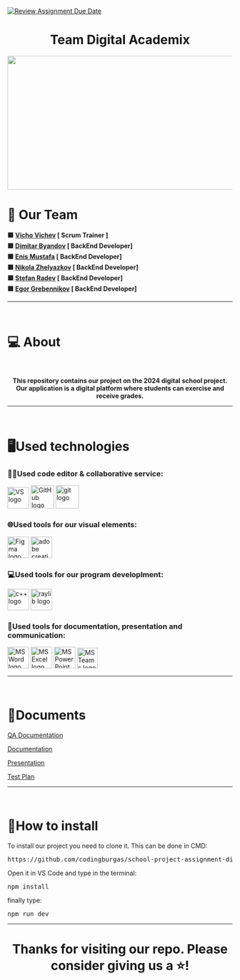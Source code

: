 [![Review Assignment Due Date](https://classroom.github.com/assets/deadline-readme-button-24ddc0f5d75046c5622901739e7c5dd533143b0c8e959d652212380cedb1ea36.svg)](https://classroom.github.com/a/j7IzDSQi)
<h1 align="center">Team Digital Academix</h1>

<p align="center">
  <img width="750" height="300" src="https://github.com/codingburgas/school-project-assignment-digital-academix/assets/107104764/50293385-ed3c-4f34-b679-b90e14e1a28c">
</p>

<h1>🧒 Our Team</h1>
<b>
🟩 <a href="https://github.com/VDVichev21">Vicho Vichev</a> [ Scrum Trainer ] <br>
🟥 <a href="https://github.com/DKByandov21">Dimitar Byandov</a> [ BackEnd Developer] <br>
🟩 <a href="https://github.com/EEMustafa21"> Enis Mustafa</a> [ BackEnd Developer] <br>
🟥 <a href="https://github.com/NSZhelyazkov21">  Nikola Zhelyazkov</a> [ BackEnd Developer] <br>
🟥 <a href="https://github.com/SDRadev21"> Stefan Radev</a> [ BackEnd Developer] <br>
🟥 <a href="https://github.com/EYGrebennikov21"> Egor Grebennikov</a> [ BackEnd Developer] <br>
</b>
<hr>
<br>
<h1>💻 About</h1>
<br>
<b><p align="center">This repository contains our project on the 2024 digital school project. Our application is a digital platform where students can exercise and receive grades.</p></b>
<hr>
<br>
<h1><div align = "left">🖥️Used technologies</div></h1>
<h3><div align = "left">🧑‍💻Used code editor & collaborative service:</div></h3>

[<img src="https://visualstudio.microsoft.com/wp-content/uploads/2021/10/Product-Icon.svg" alt="VS logo" width="48px">](https://visualstudio.microsoft.com/downloads/)
[<img src="https://camo.githubusercontent.com/af8b82ecc4f8c5d80e14522fc6f1ddda353eed3cdb5191b8413b280cc2f15088/68747470733a2f2f696d672e69636f6e73382e636f6d2f6e6f6c616e2f3334342f6769746875622e706e67" alt="GitHub logo" width="52px">](https://github.com/)
[<img src="https://camo.githubusercontent.com/d9a32f33309ec1d0213ceffba20e2290607877f8a880e046cf21f7b6a64f444d/68747470733a2f2f696d672e69636f6e73382e636f6d2f6e6f6c616e2f3334342f6769742e706e67" alt="git logo" width="52px" >](https://git-scm.com/)

<h3><div align = "left">🌐Used tools for our visual elements:</div></h3>

[<img src="https://camo.githubusercontent.com/a6e57683420f62bf53e7684e36fc37cb4d209d284492d46838bd6c802bbdd320/68747470733a2f2f696d672e69636f6e73382e636f6d2f636f6c6f722f3334342f6669676d612d2d76312e706e67" alt="Figma logo" width="48px/">](https://www.figma.com/?utm_medium=affiliate&utm_source=partnerstack&utm_campaign=digitalkajal6922&link=homepage&pscd=psxid.figma.com&ps_partner_key=ZGlnaXRhbGthamFsNjkyMg&gclid=CjwKCAjw_e2wBhAEEiwAyFFFo7pv9ql_1LTk5Vf7ESWWxKnPfB92TSlgG3zAfeYVgEPg0cjFf02-0BoC85kQAvD_BwE&ps_xid=6XOtRcA8z5WiHm&gsxid=6XOtRcA8z5WiHm&gspk=ZGlnaXRhbGthamFsNjkyMg)
[<img src="https://camo.githubusercontent.com/69a524bf9694b74e1db8a07d21a254022adb68c94f7b2296f19c9b6cc94b1fb1/68747470733a2f2f7777772e61646f62652e636f6d2f636f6e74656e742f64616d2f7368617265642f696d616765732f70726f647563742d69636f6e732f7376672f63726561746976652d636c6f75642e737667" alt="adobe creative cloud" width="48px">](https://www.adobe.com/bg/creativecloud.html?gclid=CjwKCAjw_e2wBhAEEiwAyFFFoyGE6SeKVKCbIAOiA1BCTHv_leugUR886aK-t6mqkTWM4eWdgFRq3xoCv7IQAvD_BwE&mv=search&mv=search&mv2=paidsearch&sdid=D8F91K7Y&ef_id=CjwKCAjw_e2wBhAEEiwAyFFFoyGE6SeKVKCbIAOiA1BCTHv_leugUR886aK-t6mqkTWM4eWdgFRq3xoCv7IQAvD_BwE:G:s&s_kwcid=AL!3085!3!463540496548!e!!g!!adobe%20creative%20cloud!11093006588!107686529926&gad_source=1)

### <div align = "left">💻Used tools for our program developlment:</div>
[<img src="https://upload.wikimedia.org/wikipedia/commons/thumb/1/18/ISO_C%2B%2B_Logo.svg/1200px-ISO_C%2B%2B_Logo.svg.png" alt="c++ logo" width="48px">](https://cplusplus.com/)
[<img src="https://upload.wikimedia.org/wikipedia/commons/f/f4/Raylib_logo.png" alt="raylib logo" width="48px">](https://www.raylib.com/)

### <div align = "left">📄Used tools for documentation, presentation and communication:</div>
[<img src="https://camo.githubusercontent.com/863ed6bc09befa32390ba7ac64fdf58a9c580553148b1bcd23fa4f433f89b390/68747470733a2f2f696d672e69636f6e73382e636f6d2f636f6c6f722f3334342f6d732d776f72642e706e67" alt="MS Word logo" width="48px" >](https://www.microsoft.com/bg-bg/microsoft-365/word?ef_id=_k_CjwKCAjw_e2wBhAEEiwAyFFFo8wz12QDZ91MADEjjm1H3MXBd320oJWzJS4dFdrQS_MgG3rshKRkrxoCnCkQAvD_BwE_k_&OCID=AIDcmmnof5mxcm_SEM__k_CjwKCAjw_e2wBhAEEiwAyFFFo8wz12QDZ91MADEjjm1H3MXBd320oJWzJS4dFdrQS_MgG3rshKRkrxoCnCkQAvD_BwE_k_&gad_source=1&gclid=CjwKCAjw_e2wBhAEEiwAyFFFo8wz12QDZ91MADEjjm1H3MXBd320oJWzJS4dFdrQS_MgG3rshKRkrxoCnCkQAvD_BwE)
[<img src="https://camo.githubusercontent.com/b5d29df0a26db514f77a60111347b3de1e3e4663add01dc649e282eb43b1eba3/68747470733a2f2f696d672e69636f6e73382e636f6d2f636f6c6f722f3334342f6d732d657863656c2e706e67" alt="MS Excel logo" width="48px">](https://www.microsoft.com/bg-bg/microsoft-365/excel?ef_id=_k_CjwKCAjw_e2wBhAEEiwAyFFFo1RQz0JFvf54hpzhcd-_bjb3crOvCXnzID_QUlI4fPh8bDwtArLfHRoC9jcQAvD_BwE_k_&OCID=AIDcmmnof5mxcm_SEM__k_CjwKCAjw_e2wBhAEEiwAyFFFo1RQz0JFvf54hpzhcd-_bjb3crOvCXnzID_QUlI4fPh8bDwtArLfHRoC9jcQAvD_BwE_k_&gad_source=1&gclid=CjwKCAjw_e2wBhAEEiwAyFFFo1RQz0JFvf54hpzhcd-_bjb3crOvCXnzID_QUlI4fPh8bDwtArLfHRoC9jcQAvD_BwE)
[<img src="https://camo.githubusercontent.com/a1f0ecc4db636e4472398b25b57161940363d76ef8dcb082bf43fb9538ab2204/68747470733a2f2f696d672e69636f6e73382e636f6d2f636f6c6f722f3334342f6d732d706f776572706f696e742e706e67" alt="MS PowerPoint logo" width="48px" >](https://www.microsoft.com/en-us/microsoft-365/powerpoint)
[<img src="https://camo.githubusercontent.com/9fb2758060fa878ac03e512f6db5c48da09fffe9b4ad7979bd3c8a0b9fefdab0/68747470733a2f2f696d672e69636f6e73382e636f6d2f636f6c6f722f3334342f6d6963726f736f66742d7465616d732e706e67" alt="MS Teams logo" width="46px">](https://www.microsoft.com/bg-bg/microsoft-teams/log-in)

<hr>
<br>


<h1>📄Documents</h1>

<a href="">QA Documentation </a>

<a href="">Documentation </a>

<a href="">Presentation </a>

<a href="">Test Plan </a>

<hr>
<br>

<h1><div align = "left">📩How to install</div></h1>
To install our project you need to clone it. This can be done in CMD:
<pre>https://github.com/codingburgas/school-project-assignment-digital-academix.git</pre>

Open it in VS Code and type in the terminal:
<pre>npm install</pre>

finally type:
<pre>npm run dev</pre>

<hr>

<h1 align = "center">Thanks for visiting our repo. Please consider giving us a ⭐!</h1>
